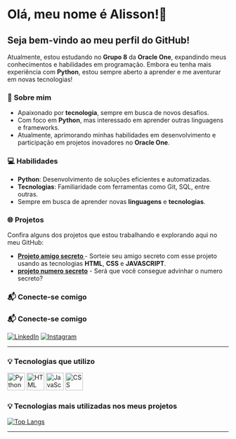 # Olá, meu nome é Alisson!👋
## Seja bem-vindo ao meu perfil do **GitHub**!

Atualmente, estou estudando no **Grupo 8** da **Oracle One**, expandindo meus conhecimentos e habilidades em programação. Embora eu tenha mais experiência com **Python**, estou sempre aberto a aprender e me aventurar em novas tecnologias!

### 🚀 **Sobre mim**
- Apaixonado por **tecnologia**, sempre em busca de novos desafios.
- Com foco em **Python**, mas interessado em aprender outras linguagens e frameworks.
- Atualmente, aprimorando minhas habilidades em desenvolvimento e participação em projetos inovadores no **Oracle One**.

### 💻 **Habilidades**
- **Python**: Desenvolvimento de soluções eficientes e automatizadas.
- **Tecnologias**: Familiaridade com ferramentas como Git, SQL, entre outras.
- Sempre em busca de aprender novas **linguagens** e **tecnologias**.

### 🌐 **Projetos**
Confira alguns dos projetos que estou trabalhando e explorando aqui no meu GitHub:

- **[Projeto amigo secreto ](https://amigo-secreto-xi-sable.vercel.app/)** - Sorteie seu amigo secreto com esse projeto usando as tecnologias **HTML**, **CSS** e **JAVASCRIPT**.
- **[projeto numero secreto](https://alisson7-dev.github.io/numero-secreto/)** - Será que você consegue advinhar  o numero secreto?

### 📬 **Conecte-se comigo**
### 📬 **Conecte-se comigo**

[![LinkedIn](https://img.shields.io/badge/LinkedIn-blue?style=for-the-badge&logo=linkedin&logoColor=white)](https://www.linkedin.com/in/alisson-silva-dev) [![Instagram](https://img.shields.io/badge/Instagram-purple?style=for-the-badge&logo=instagram&logoColor=white)](https://www.instagram.com/A.lisson7)


---

### 💡 **Tecnologias que utilizo**

<img src="https://cdn.jsdelivr.net/gh/devicons/devicon@latest/icons/python/python-original.svg" alt="Python" width="40" height="40"> <img src="https://cdn.jsdelivr.net/gh/devicons/devicon@latest/icons/html5/html5-original.svg" alt="HTML" width="40" height="40">  <img src="https://cdn.jsdelivr.net/gh/devicons/devicon@latest/icons/javascript/javascript-original.svg" alt="JavaScript" width="40" height="40">  <img src="https://cdn.jsdelivr.net/gh/devicons/devicon@latest/icons/css3/css3-original.svg" alt="CSS" width="40" height="40">

### 💡 **Tecnologias mais utilizadas nos meus projetos**

[![Top Langs](https://github-readme-stats.vercel.app/api/top-langs/?username=Alisson7-dev&layout=compact)](https://github.com/anuraghazra/github-readme-stats)

---

